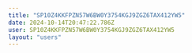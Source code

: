 ```yaml
---
title: "SP10Z4KKFPZN57W6BW0Y3754KGJ9ZGZ6TAX412YW5"
date: 2024-10-14T20:47:22.786Z
user: SP10Z4KKFPZN57W6BW0Y3754KGJ9ZGZ6TAX412YW5
layout: "users"
---
```

    